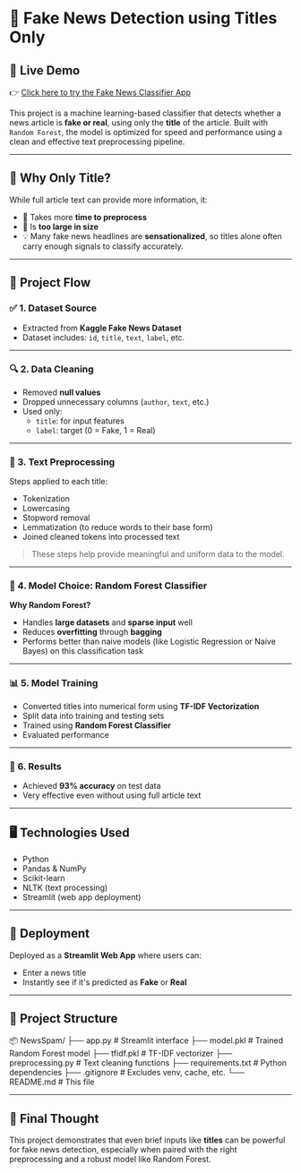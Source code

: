 # 📰 Fake News Detection using Titles Only

## 🔗 Live Demo  
👉 [Click here to try the Fake News Classifier App](https://newsspam-yutxkyvh7br8fakbeqjwb4.streamlit.app/)

This project is a machine learning-based classifier that detects whether a news article is **fake or real**, using only the **title** of the article. Built with `Random Forest`, the model is optimized for speed and performance using a clean and effective text preprocessing pipeline.

---

## 📌 Why Only Title?

While full article text can provide more information, it:
- 🔁 Takes more **time to preprocess**
- 💾 Is **too large in size**
- 💡 Many fake news headlines are **sensationalized**, so titles alone often carry enough signals to classify accurately.

---

## 🧩 Project Flow

### ✅ 1. Dataset Source

- Extracted from **Kaggle Fake News Dataset**
- Dataset includes: `id`, `title`, `text`, `label`, etc.

---

### 🔍 2. Data Cleaning

- Removed **null values**
- Dropped unnecessary columns (`author`, `text`, etc.)
- Used only:
  - `title`: for input features
  - `label`: target (0 = Fake, 1 = Real)

---

### 🧹 3. Text Preprocessing

Steps applied to each title:
- Tokenization
- Lowercasing
- Stopword removal
- Lemmatization (to reduce words to their base form)
- Joined cleaned tokens into processed text

> These steps help provide meaningful and uniform data to the model.

---

### 🌲 4. Model Choice: Random Forest Classifier

**Why Random Forest?**
- Handles **large datasets** and **sparse input** well
- Reduces **overfitting** through **bagging**
- Performs better than naive models (like Logistic Regression or Naive Bayes) on this classification task

---

### 📊 5. Model Training

- Converted titles into numerical form using **TF-IDF Vectorization**
- Split data into training and testing sets
- Trained using **Random Forest Classifier**
- Evaluated performance

---

### 🎯 6. Results

- Achieved **93% accuracy** on test data
- Very effective even without using full article text

---

## 🖥️ Technologies Used

- Python
- Pandas & NumPy
- Scikit-learn
- NLTK (text processing)
- Streamlit (web app deployment)

---

## 🚀 Deployment

Deployed as a **Streamlit Web App** where users can:
- Enter a news title
- Instantly see if it's predicted as **Fake** or **Real**

---

## 📁 Project Structure

📦 NewsSpam/
├── app.py # Streamlit interface
├── model.pkl # Trained Random Forest model
├── tfidf.pkl # TF-IDF vectorizer
├── preprocessing.py # Text cleaning functions
├── requirements.txt # Python dependencies
├── .gitignore # Excludes venv, cache, etc.
└── README.md # This file


---

## 🧠 Final Thought

This project demonstrates that even brief inputs like **titles** can be powerful for fake news detection, especially when paired with the right preprocessing and a robust model like Random Forest.


